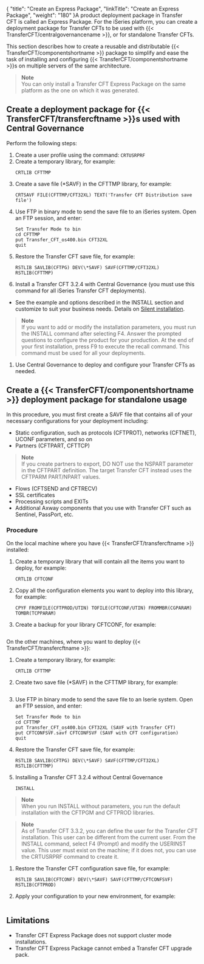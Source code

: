 {
    "title": "Create an Express Package",
    "linkTitle": "Create an Express Package",
    "weight": "180"
}A product deployment package in Transfer CFT is called an Express Package. For the iSeries platform, you can create a deployment package for Transfer CFTs to be used with {{< TransferCFT/centralgovernancename  >}}, or for standalone Transfer CFTs.

This section describes how to create a reusable and distributable {{< TransferCFT/componentshortname  >}} package to simplify and ease the task of installing and configuring {{< TransferCFT/componentshortname  >}}s on multiple servers of the same architecture.

> **Note**  
> You can only install a Transfer CFT Express Package on the same platform as the one on which it was generated.

## Create a deployment package for {{< TransferCFT/transfercftname  >}}s used with Central Governance

Perform the following steps:

1.  Create a user profile using the command: `CRTUSRPRF`
2.  Create a temporary library, for example:  
    ```
    CRTLIB CFTTMP
    ```
3.  Create a save file (\*SAVF) in the CFTTMP library, for example:  
    ```
    CRTSAVF FILE(CFTTMP/CFT32XL) TEXT('Transfer CFT Distribution save file')
    ```
4.  Use FTP in binary mode to send the save file to an iSeries system. Open an FTP session, and enter:  
    ```
    Set Transfer Mode to bin
    cd CFTTMP
    put Transfer_CFT_os400.bin CFT32XL
    quit
    ```
5.  Restore the Transfer CFT save file, for example:  
    ```
    RSTLIB SAVLIB(CFTPG) DEV(\*SAVF) SAVF(CFTTMP/CFT32XL) RSTLIB(CFTTMP)
    ```
6.  Install a Transfer CFT 3.2.4 with Central Governance (you must use this command for all iSeries Transfer CFT deployments).

-   See the example and options described in the INSTALL section and customize to suit your business needs. Details on <a href="../install_intro_ibmi/perform_auto_installation" class="MCXref xref">Silent installation</a>.

> **Note**  
> If you want to add or modify the installation parameters, you must run the INSTALL command after selecting F4. Answer the prompted questions  to configure the product for your production. At the end of your first installation, press F9 to execute the recall command. This command must be used for all your deployments.

1.  Use Central Governance to deploy and configure your Transfer CFTs as needed.

## Create a  {{< TransferCFT/componentshortname  >}} deployment package for standalone usage

In this procedure, you must first create a SAVF file that contains all of your necessary configurations for your deployment including:

-   Static configuration, such as protocols (CFTPROT), networks (CFTNET), UCONF parameters, and so on
-   Partners (CFTPART, CFTTCP)

> **Note**  
> If you create partners to export, DO NOT use the NSPART parameter in the CFTPART definition. The target Transfer CFT instead uses the CFTPARM PART/NPART values.

-   Flows (CFTSEND and CFTRECV)
-   SSL certificates
-   Processing scripts and EXITs
-   Additional Axway components that you use with Transfer CFT such as Sentinel, PassPort, etc.

### Procedure

On the local machine where you have {{< TransferCFT/transfercftname  >}} installed:

1.  Create a temporary library that will contain all the items you want to deploy, for example:  
    ```
    CRTLIB CFTCONF
    ```
2.  Copy  all the configuration elements you want to deploy into this library, for example:  
    ```
    CPYF FROMFILE(CFTPROD/UTIN) TOFILE(CFTCONF/UTIN) FROMMBR(CGPARAM) TOMBR(TCPPARAM)
    ```
3.  Create a backup for your library CFTCONF, for example:  
    ``` 1. CRTSAVF FILE(CFTCONF/CFTCONFSVF) 2. SAVLIB LIB(CFTCONF) DEV(\*SAVF) SAVF(CFTCONF/CFTCONFSVF) 3. Get the CFTCONFSVF.savf (in binary mode)
    ```

On the other machines, where you want to deploy {{< TransferCFT/transfercftname  >}}:

1.  Create a temporary library, for example:  
    ```
    CRTLIB CFTTMP
    ```
2.  Create two save file (\*SAVF) in the CFTTMP library, for example:  
    ``` 1. CRTSAVF FILE(CFTTMP/CFT32XL) TEXT('Transfer CFT Distribution') 2. CRTSAVF FILE(CFTTMP/CFTCONFSVF) TEXT('CFT configuration')
    ```
3.  Use FTP in binary mode to send the save file to an Iserie system. Open an FTP session, and enter:  
    ```
    Set Transfer Mode to bin
    cd CFTTMP
    put Transfer_CFT_os400.bin CFT32XL (SAVF with Transfer CFT)
    put CFTCONFSVF.savf CFTCONFSVF (SAVF with CFT configuration)
    quit
    ```
4.  Restore the Transfer CFT save file, for example:  
    ```
    RSTLIB SAVLIB(CFTPG) DEV(\*SAVF) SAVF(CFTTMP/CFT32XL) RSTLIB(CFTTMP)
    ```
5.  Installing a Transfer CFT 3.2.4 without Central Governance  
    ```
    INSTALL
    ```

> **Note**  
> When you run INSTALL without parameters, you run the default installation with the CFTPGM and CFTPROD libraries.

> **Note**  
> As of Transfer CFT 3.3.2, you can define the user for the  Transfer CFT installation. This user can be different from the current user. From the INSTALL command, select F4 (Prompt) and modify the USERINST value. This user must exist on the machine; if it does not, you can use the CRTUSRPRF command to create it.

1.  Restore the Transfer CFT configuration save file, for example:  
    ```
    RSTLIB SAVLIB(CFTCONF) DEV(\*SAVF) SAVF(CFTTMP/CFTCONFSVF) RSTLIB(CFTPROD)
    ```
2.  Apply your configuration to your new environment, for example:  
    ``` 1. CFTUTIL PARAM('#CFTPROD/<CFTCONF>) 2. PKIUTIL PARAM('#CFTPROD/<PKICONF>')
    ```

## Limitations

-   Transfer CFT Express Package does not support cluster mode installations.
-   Transfer CFT Express Package cannot embed a Transfer CFT upgrade pack.
